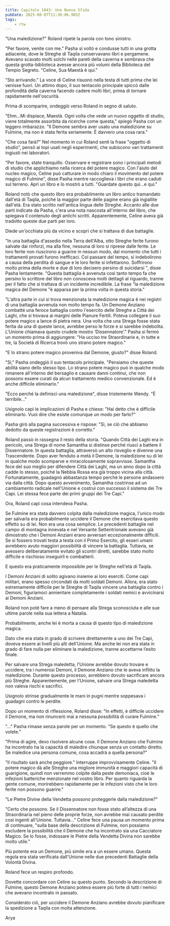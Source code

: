 ```yaml
---
title: Capitolo 1043: Una Nuova Sfida
pubDate: 2025-08-07T11:30:06.905Z
tags:
    - rtw
---
```



"Una maledizione?" Roland ripeté la parola con tono sinistro.


"Per favore, venite con me." Pasha si voltò e condusse tutti in una grotta adiacente, dove le Streghe di Taqila conservavano libri e pergamene. Avevano scavato molti solchi nelle pareti della caverna e sembrava che questa grotta-biblioteca avesse ancora più volumi della Biblioteca del Tempio Segreto. "Celine, Sua Maestà è qui."


"Sto arrivando." La voce di Celine risuonò nella testa di tutti prima che lei venisse fuori. Un attimo dopo, il suo tentacolo principale spiccò dalle profondità della caverna facendo cadere molti libri, prima di tornare rapidamente nell'oscurità.


Prima di scomparire, ondeggiò verso Roland in segno di saluto.


"Ehm…Mi dispiace, Maestà. Ogni volta che vede un nuovo oggetto di studio, viene totalmente assorbita da ricerche come questa," spiegò Pasha con un leggero imbarazzo. "Il Demone sembra aver usato una maledizione su Fulmine, ma non è stata ferita seriamente. È davvero una cosa rara."


"Che cosa farà?" Nel momento in cui Roland sentì la frase "oggetto di studio", pensò ai topi usati negli esperimenti, che subiscono vari trattamenti ingiusti nei laboratori.


"Per favore, state tranquillo. Osservare e registrare sono i principali metodi di studio che applichiamo nella ricerca del potere magico. Con l'aiuto del nucleo magico, Celine può catturare in modo chiaro il movimento del potere magico di Fulmine", disse Pasha mentre raccoglieva i libri che erano caduti sul terreno. Aprì un libro e lo mostrò a tutti. "Guardate questo qui...e qui."


Roland notò che questo libro era probabilmente un libro antico tramandato dall'età di Taqila, poiché la maggior parte delle pagine erano già ingiallite dall'età. Era stato scritto nell'antica lingua delle Streghe. Accanto alle due parti indicate da Pasha, c'era una nota nascosta all'interno del libro, che spiegava il contenuto degli antichi scritti. Apparentemente, Celine aveva già tradotto queste due parti per loro.


Diede un'occhiata più da vicino e scoprì che si trattava di due battaglie.


"In una battaglia d'assedio nella Terra dell'Alba, otto Streghe ferite furono salvate dai rinforzi, ma alla fine, nessuna di loro si riprese dalle ferite. Le loro ferite non riuscirono a guarire in nessun modo, dal momento che tutti i trattamenti provati furono inefficaci. Col passare del tempo, si indebolirono a causa della perdita di sangue e le loro ferite si infettarono. Soffrirono molto prima della morte e due di loro decisero persino di suicidarsi ", disse Pasha lentamente.
"Questa battaglia è avvenuta così tanto tempo fa che persino lo scrittore del libro non conosceva molti dettagli al riguardo, tranne per il fatto che si trattava di un incidente incredibile. La frase “la maledizione magica del Demone "è apparsa per la prima volta in questa storia."


"L'altra parte in cui si trova menzionata la maledizione magica è nei registri di una battaglia avvenuta non molto tempo fa. Un Demone Anziano combatté una feroce battaglia contro l'esercito delle Streghe a Città dei Laghi, che si trovava ai margini delle Pianure Fertili. Poteva collegare il suo potere magico a lance di pietra nera.
Una volta che una Strega fosse stata ferita da una di queste lance, avrebbe perso le forze e si sarebbe indebolita. L'Unione chiamava questo crudele mostro ‘Dissennatore’." Pasha si fermò un momento prima di aggiungere: "Ha ucciso tre Straordinarie e, in tutte e tre, la Società di Ricerca trovò uno strano potere magico."


"E lo strano potere magico proveniva dal Demone, giusto?" disse Roland.


"Sì," Pasha ondeggiò il suo tentacolo principale. "Pensiamo che queste abilità siano dello stesso tipo. Lo strano potere magico può in qualche modo rimanere all'interno del bersaglio e causare danni continui, che non possono essere curati da alcun trattamento medico convenzionale. Ed è anche difficile eliminarlo."


"Ecco perché la definisci una maledizione", disse tristemente Wendy. "È terribile..."


Usignolo capì le implicazioni di Pasha e chiese: "Hai detto che è difficile eliminarlo. Vuoi dire che esiste comunque un modo per farlo?"


Pasha girò alla pagina successiva e rispose: "Sì, se ciò che abbiamo dedotto da queste registrazioni è corretto."


Roland passò in rassegna il resto della storia. "Quando Città dei Laghi era in pericolo, una Strega di nome Samantha si distinse perché riuscì a battere il Dissennatore. In questa battaglia, attraversò un alto risveglio e divenne una Trascendente. Dopo aver fenduto a metà il Demone, la maledizione su di lei in qualche modo scomparve e miracolosamente sopravvisse.
Samantha fece del suo meglio per difendere Città dei Laghi, ma un anno dopo la città cadde lo stesso, poiché la Nebbia Rossa era già troppo vicina alla città. Fortunatamente, guadagnò abbastanza tempo perché le persone andassero via dalla città. Dopo questo avvenimento, Samantha costrinse ad un cambiamento radicale nell'Unione e costruì con successo il sistema dei Tre Capi. Lei stessa fece parte dei primi gruppi dei Tre Capi."


Ora, Roland capì cosa intendeva Pasha.


Se Fulmine era stata davvero colpita dalla maledizione magica, l'unico modo per salvarla era probabilmente uccidere il Demone che esercitava questo effetto su di lei. Non era una cosa semplice. Le precedenti battaglie nel campo di montagna innevata e nel Versante Settentrionale avevano già dimostrato che i Demoni Anziani erano avversari eccezionalmente difficili.
Se si fossero trovati testa a testa con il Primo Esercito, gli esseri umani avrebbero avuto maggiori possibilità di vincere la battaglia. Tuttavia, se avessero deliberatamente evitato gli scontri diretti, sarebbe stato molto difficile e rischioso inseguirli e combatterli.


E questo era praticamente impossibile per le Streghe nell'età di Taqila.


I Demoni Anziani di solito agivano insieme ai loro eserciti. Come capi militari, erano spesso circondati da molti soldati Demoni. Allora, era stato estremamente difficile per le Streghe di Taqila vincere una battaglia contro i Demoni, figuriamoci annientare completamente i soldati nemici e avvicinarsi ai Demoni Anziani.


Roland non poté fare a meno di pensare alla Strega sconosciuta e alle sue ultime parole nella sua lettera a Natalia.


Probabilmente, anche lei è morta a causa di questo tipo di maledizione magica.


Dato che era stata in grado di scrivere direttamente a uno dei Tre Capi, doveva essere ai livelli più alti dell'Unione. Ma anche lei non era stata in grado di fare nulla per eliminare la maledizione, tranne accettarne l’esito finale.


Per salvare una Strega maledetta, l'Unione avrebbe dovuto trovare e uccidere, tra i numerosi Demoni, il Demone Anziano che le aveva inflitto la maledizione. Durante questo processo, avrebbero dovuto sacrificare ancora più Streghe. Apparentemente, per l'Unione, salvare una Strega maledetta non valeva rischi e sacrifici.


Usignolo strinse gradualmente le mani in pugni mentre soppesava i guadagni contro le perdite.


Dopo un momento di riflessione, Roland disse: "In effetti, è difficile uccidere il Demone, ma non rinuncerò mai a nessuna possibilità di curare Fulmine."


"..." Pasha rimase senza parole per un momento. "Se questo è quello che volete."


"Prima di agire, devo risolvere alcune cose. Il Demone Anziano che Fulmine ha incontrato ha la capacità di maledire chiunque senza un contatto diretto. Se maledice una persona comune, cosa accadrà a quella persona?"


"Il risultato sarà anche peggiore." Interruppe improvvisamente Celine. "Il potere magico dà alle Streghe una migliore immunità e maggiori capacità di guarigione, quindi non verremmo colpite dalla peste demoniaca, cioè le infezioni batteriche menzionate nel vostro libro. Per quanto riguarda la gente comune, morirebbero rapidamente per le infezioni visto che le loro ferite non possono guarire."


"Le Pietre Divine della Vendetta possono proteggerle dalla maledizione?"


"Certo che possono. Se il Dissennatore non fosse stato all’altezza di una Straordinaria nel pieno delle proprie forze, non avrebbe mai causato perdite così ingenti all'Unione. Tuttavia..." Celine fece una pausa un momento prima di continuare, "sulla base della descrizione di Fulmine, non possiamo escludere la possibilità che il Demone che ha incontrato sia una Cacciatore Magico. Se lo fosse, indossare le Pietre della Vendetta Divina non sarebbe molto utile."


Più potente era un Demone, più simile era a un essere umano. Questa regola era stata verificata dall'Unione nelle due precedenti Battaglie della Volontà Divina.


Roland fece un respiro profondo.


Dovette concordare con Celine su questo punto. Secondo la descrizione di Fulmine, questo Demone Anziano poteva essere più forte di tutti i nemici che avevano incontrato in passato.


Considerato ciò, per uccidere il Demone Anziano avrebbe dovuto pianificare la spedizione a Taqila con molta attenzione.




Arya
                                


                                



